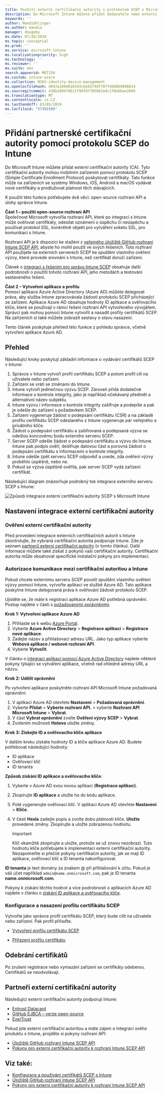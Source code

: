 ```yaml
---
title: Použití externí certifikační autority s protokolem SCEP v Microsoft Intune – Azure | Microsoft Docs
description: Do Microsoft Intune můžete přidat dodavatele nebo externí certifikační autoritu (CA), která bude pomocí protokolu SCEP vydávat certifikáty mobilním zařízením. V tomto přehledu poskytuje aplikace Azure Active Directory (Azure AD) službě Microsoft Intune oprávnění k ověření certifikátů. Potom při instalaci serveru SCEP k vystavování certifikátů použijete ID aplikace, ověřovací klíč a ID tenanta aplikace AAD.
keywords: ''
author: MandiOhlinger
ms.author: mandia
manager: dougeby
ms.date: 07/26/2018
ms.topic: conceptual
ms.prod: ''
ms.service: microsoft-intune
ms.localizationpriority: high
ms.technology: ''
ms.reviewer: ''
ms.suite: ems
search.appverid: MET150
ms.custom: intune-azure
ms.collection: M365-identity-device-management
ms.openlocfilehash: d042a160d016343c6e8374dff8f74560b9806014
ms.sourcegitcommit: 430b290474b11f9df87785b01edc178e6bae2049
ms.translationtype: MT
ms.contentlocale: cs-CZ
ms.lasthandoff: 03/05/2019
ms.locfileid: "57391509"
---
```

# <a name="add-partner-certification-authority-in-intune-using-scep"></a>Přidání partnerské certifikační autority pomocí protokolu SCEP do Intune

Do Microsoft Intune můžete přidat externí certifikační autority (CA). Tyto certifikační autority mohou mobilním zařízením pomocí protokolu SCEP (Simple Certificate Enrollment Protocol) poskytovat certifikáty. Tato funkce může na zařízeních se systémy Windows, iOS, Android a macOS vydávat nové certifikáty a prodlužovat platnost těch stávajících.

K použití této funkce potřebujete dvě věci: open-source rozhraní API a úlohy správce Intune.

**Část 1 – použití open-source rozhraní API**  
Společnost Microsoft vytvořila rozhraní API, které po integraci s Intune může ověřovat certifikáty, odesílat oznámení o úspěchu či neúspěchu a používat protokol SSL, konkrétně objekt pro vytváření soketu SSL, pro komunikaci s Intune.

Rozhraní API je k dispozici ke stažení z [veřejného úložiště GitHub rozhraní Intune SCEP API](http://github.com/Microsoft/Intune-Resource-Access/tree/develop/src/CsrValidation), abyste ho mohli použít ve svých řešeních. Toto rozhraní API použijete na externích serverech SCEP ke spuštění vlastního ověření výzvy, které provede srovnání s Intune, než certifikát doručí zařízení.

Článek o [integraci s řešením pro správu Intune SCEP](scep-libraries-apis.md) obsahuje další podrobnosti o použití tohoto rozhraní API, jeho metodách a testování sestaveného řešení.

**Část 2 – Vytvoření aplikace a profilu**  
Pomocí aplikace Azure Active Directory (Azure AD) můžete delegovat práva, aby služba Intune zpracovávala žádosti protokolu SCEP přicházející ze zařízení. Aplikace Azure AD obsahuje hodnoty ID aplikace a ověřovacího klíče, které se používají v rámci řešení rozhraní API vytvořeného vývojářem. Správci pak mohou pomocí Intune vytvořit a nasadit profily certifikátů SCEP. Na zařízeních si také můžete zobrazit sestavy o stavu nasazení.

Tento článek poskytuje přehled této funkce z pohledu správce, včetně vytvoření aplikace Azure AD.

## <a name="overview"></a>Přehled

Následující kroky poskytují základní informace o vydávání certifikátů SCEP v Intune:

1. Správce v Intune vytvoří profil certifikátu SCEP a potom profil cílí na uživatele nebo zařízení.
2. Zařízení se vrátí se změnami do Intune.
3. Intune vytvoří jedinečnou výzvu SCEP. Zároveň přidá dodatečné informace o kontrole integrity, jako je například očekávaný předmět a alternativní název subjektu.
4. Intune výzvu i informace o kontrole integrity zašifruje a podepíše a pak je odešle do zařízení s požadavkem SCEP.
5. Zařízení vygeneruje žádost o podepsání certifikátu (CSR) a na základě profilu certifikátu SCEP odeslaného z Intune vygeneruje pár veřejného a privátního klíče.
6. Žádost o podepsání certifikátu a zašifrovaná a podepsaná výzva se odešlou koncovému bodu externího serveru SCEP.
7. Server SCEP odešle žádost o podepsání certifikátu a výzvu do Intune. Intune pak podpis ověří, dešifruje datovou část a porovná žádost o podepsání certifikátu s informacemi o kontrole integrity.
8. Intune odešle zpět serveru SCEP odpověď a uvede, zda ověření výzvy proběhlo úspěšně, nebo ne.  
9. Pokud se výzva úspěšně ověřila, pak server SCEP vydá zařízení certifikát.

Následující diagram znázorňuje podrobný tok integrace externího serveru SCEP s Intune:

![Způsob integrace externí certifikační autority SCEP s Microsoft Intune](./media/scep-certificate-vendor-integration.png)

## <a name="set-up-third-party-ca-integration"></a>Nastavení integrace externí certifikační autority

### <a name="validate-third-party-certification-authority"></a>Ověření externí certifikační autority

Před provedení integrace externích certifikačních autorit s Intune zkontrolujte, že vybraná certifikační autorita podporuje Intune. Zde je seznam [partnerů externí certifikační autority](#third-party-certification-authority-partners) (v tomto článku). Další informace můžete také získat z pokynů vaší certifikační autority. Certifikační autorita může obsahovat specifické instalační pokyny pro implementaci.

### <a name="authorize-communication-between-ca-and-intune"></a>Autorizace komunikace mezi certifikační autoritou a Intune

Pokud chcete externímu serveru SCEP povolit spuštění vlastního ověření výzvy pomocí Intune, vytvořte aplikaci ve službě Azure AD. Tato aplikace poskytne Intune delegovaná práva k ověřování žádostí protokolu SCEP.

Ujistěte se, že máte k registraci aplikace Azure AD potřebná oprávnění. Postup najdete v části s [požadovanými oprávněními](https://docs.microsoft.com/azure/azure-resource-manager/resource-group-create-service-principal-portal#required-permissions).

**Krok 1: Vytvoření aplikace Azure AD**

1. Přihlaste se k webu [Azure Portal](https://portal.azure.com).
2. Vyberte **Azure Active Directory** > **Registrace aplikací** > **Registrace nové aplikace**.
3. Zadejte název a přihlašovací adresu URL. Jako typ aplikace vyberte **Webová aplikace / webové rozhraní API**.
4. Vyberte **Vytvořit**.

V článku o [integraci aplikací pomocí Azure Active Directory](https://docs.microsoft.com/azure/active-directory/develop/active-directory-integrating-applications) najdete některé pokyny týkající se vytváření aplikace, včetně rad ohledně adresy URL a názvu.

**Krok 2: Udělit oprávnění**

Po vytvoření aplikace poskytněte rozhraní API Microsoft Intune požadovaná oprávnění:

1. V aplikaci Azure AD otevřete **Nastavení** > **Požadovaná oprávnění**.  
2. Vyberte **Přidat** > **Vyberte rozhraní API.** > vyberte **Rozhraní API Microsoft Intune** > **Vybrat**.
3. V část **Vybrat oprávnění** zvolte **Ověření výzvy SCEP** > **Vybrat**.
4. Zvolením možnosti **Hotovo** uložte změny.

**Krok 3: Získejte ID a ověřovacího klíče aplikace**

V dalším kroku získáte hodnoty ID a klíče aplikace Azure AD. Budete potřebovat následující hodnoty:

- ID aplikace
- Ověřovací klíč
- ID tenanta

**Způsob získání ID aplikace a ověřovacího klíče**:

1. Vyberte v Azure AD svou novou aplikaci (**Registrace aplikací**).
2. Zkopírujte **ID aplikace** a uložte ho do kódu aplikace.
3. Poté vygenerujte ověřovací klíč. V aplikaci Azure AD otevřete **Nastavení** > **Klíče**.
4. V části **Hesla** zadejte popis a zvolte dobu platnosti klíče. **Uložte** provedené změny. Zkopírujte a uložte zobrazenou hodnotu.

    > [!IMPORTANT]
    > Klíč okamžitě zkopírujte a uložte, protože se už znovu nezobrazí. Tuto hodnotu klíče potřebujete k implementaci externí certifikační autority. Nezapomeňte si přečíst pokyny certifikační autority, jak se mají ID aplikace, ověřovací klíč a ID tenanta nakonfigurovat.

**ID tenanta** je text domény za znakem @ při přihlašování k účtu. Pokud je váš účet například `admin@name.onmicrosoft.com`, pak je ID tenanta **name.onmicrosoft.com**.

Pokyny k získání těchto hodnot a více podrobností o aplikacích Azure AD najdete v článku o [získání ID aplikace a ověřovacího klíče](https://docs.microsoft.com/azure/azure-resource-manager/resource-group-create-service-principal-portal#get-application-id-and-authentication-key).

### <a name="configure-and-deploy-a-scep-certificate-profile"></a>Konfigurace a nasazení profilu certifikátu SCEP
Vytvořte jako správce profil certifikátu SCEP, který bude cílit na uživatele nebo zařízení. Pak profil přiřaďte.

- [Vytvoření profilu certifikátu SCEP](certificates-scep-configure.md#create-a-scep-certificate-profile)

- [Přiřazení profilu certifikátu](certificates-scep-configure.md#assign-the-certificate-profile)

## <a name="removing-certificates"></a>Odebrání certifikátů

Po zrušení registrace nebo vymazání zařízení se certifikáty odeberou. Certifikátů se neodvolávají.

## <a name="third-party-certification-authority-partners"></a>Partneři externí certifikační autority
Následující externí certifikační autority podporují Intune:

- [Entrust Datacard](http://www.entrustdatacard.com/resource-center/documents/documentation)
- [GitHub EJBCA – verze open-source](https://github.com/agerbergt/intune-ejbca-connector)
- [EverTrust](https://evertrust.fr/en/products/)

Pokud jste externí certifikační autoritou a máte zájem o integraci svého produktu s Intune, projděte si pokyny rozhraní API:

- [Úložiště GitHub rozhraní Intune SCEP API](http://github.com/Microsoft/Intune-Resource-Access/tree/develop/src/CsrValidation)
- [Pokyny pro externí certifikační autority k rozhraní Intune SCEP API](scep-libraries-apis.md)

## <a name="see-also"></a>Viz také:

- [Konfigurace a používání certifikátů SCEP s Intune](certificates-scep-configure.md)
- [Úložiště GitHub rozhraní Intune SCEP API](http://github.com/Microsoft/Intune-Resource-Access/tree/develop/src/CsrValidation)
- [Pokyny pro externí certifikační autority k rozhraní Intune SCEP API](scep-libraries-apis.md)

